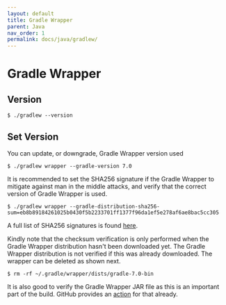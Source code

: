 ```yaml
---
layout: default
title: Gradle Wrapper
parent: Java
nav_order: 1
permalink: docs/java/gradlew/
---
```


# Gradle Wrapper

## Version

```console
$ ./gradlew --version
```

## Set Version

You can update, or downgrade, Gradle Wrapper version used

```console
$ ./gradlew wrapper --gradle-version 7.0
```

It is recommended to set the SHA256 signature if the Gradle Wrapper to mitigate against man in the middle attacks, and
verify that the correct version of Gradle Wrapper is used.

```console
$ ./gradlew wrapper --gradle-distribution-sha256-sum=eb8b89184261025b0430f5b2233701ff1377f96da1ef5e278af6ae8bac5cc305
```

A full list of SHA256 signatures is found [here](https://gradle.org/release-checksums/).

Kindly note that the checksum verification is only performed when the Gradle Wrapper distribution hasn't been downloaded
yet. The Gradle Wrapper distribution is not verified if this was already downloaded. The wrapper can be deleted as shown
next.

```console
$ rm -rf ~/.gradle/wrapper/dists/gradle-7.0-bin
```

It is also good to verify the Gradle Wrapper JAR file as this is an important part of the build. GitHub provides
an [action](https://github.com/marketplace/actions/gradle-wrapper-validation) for that already.
